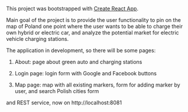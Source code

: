 This project was bootstrapped with [Create React App](https://github.com/facebook/create-react-app).

Main goal of the project is to provide the user functionality to pin on the map of Poland
one point where the user wants to be able to charge their own hybrid or electric car,
and analyze the potential market for electric vehicle charging stations.

The application in development, so there will be some pages:

1. About: page about green auto and charging stations

2. Login page: login form with Google and Facebook buttons

3. Map page: map with all existing markers, form for adding marker by user, and search Polish cities form

and REST service, now on http://localhost:8081
